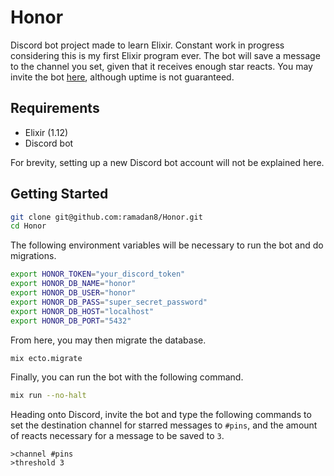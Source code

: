 # Honor
Discord bot project made to learn Elixir. Constant work in progress considering this is my first Elixir program ever. The bot will save a message to the channel you set, given that it receives enough star reacts. You may invite the bot [here](https://discord.com/api/oauth2/authorize?client_id=859516226031452180&permissions=388176&scope=bot), although uptime is not guaranteed.

## Requirements
* Elixir (1.12)
* Discord bot

For brevity, setting up a new Discord bot account will not be explained here.

## Getting Started
```bash
git clone git@github.com:ramadan8/Honor.git
cd Honor
```

The following environment variables will be necessary to run the bot and do migrations.
```bash
export HONOR_TOKEN="your_discord_token"
export HONOR_DB_NAME="honor"
export HONOR_DB_USER="honor"
export HONOR_DB_PASS="super_secret_password"
export HONOR_DB_HOST="localhost"
export HONOR_DB_PORT="5432"
```

From here, you may then migrate the database.
```bash
mix ecto.migrate
```

Finally, you can run the bot with the following command.
```bash
mix run --no-halt
```

Heading onto Discord, invite the bot and type the following commands to set the destination channel for starred messages to `#pins`, and the amount of reacts necessary for a message to be saved to `3`.
```
>channel #pins
>threshold 3
```